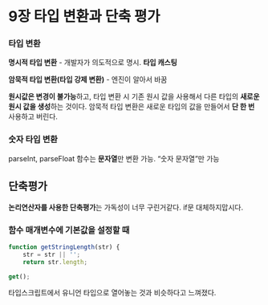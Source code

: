 # 9장 타입 변환과 단축 평가

### 타입 변환

**명시적 타입 변환** - 개발자가 의도적으로 명시. **타입 캐스팅**

**암묵적 타입 변환(타입 강제 변환)** - 엔진이 알아서 바꿈

**원시값은 변경이 불가능**하고, 타입 변환 시 기존 원시 값을 사용해서 다른 타입의 **새로운 원시 값을 생성**하는 것이다. 암묵적 타입 변환은 새로운 타입의 값을 만들어서 **단 한 번** 사용하고 버린다.

### 숫자 타입 변환

parseInt, parseFloat 함수는 **문자열**만 변환 가능. “숫자 문자열”만 가능

## 단축평가

**논리연산자를 사용한 단축평가**는 가독성이 너무 구린거같다. if문 대체하지맙시다.

### 함수 매개변수에 기본값을 설정할 때

```jsx
function getStringLength(str) {
	str = str || '';
	return str.length;

get();
```

타입스크립트에서 유니언 타입으로 열어놓는 것과 비슷하다고 느껴졌다.
